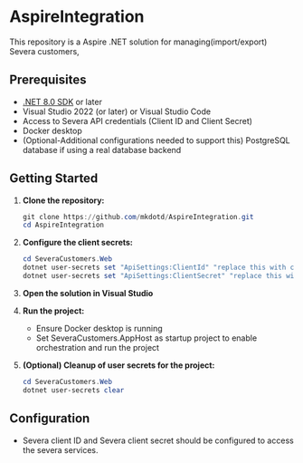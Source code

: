 
# AspireIntegration

This repository is a Aspire .NET solution for managing(import/export) Severa customers,

## Prerequisites

- [.NET 8.0 SDK](https://dotnet.microsoft.com/download/dotnet/8.0) or later
- Visual Studio 2022 (or later) or Visual Studio Code
- Access to Severa API credentials (Client ID and Client Secret)
- Docker desktop
- (Optional-Additional configurations needed to support this) PostgreSQL database if using a real database backend


## Getting Started

1. **Clone the repository:**
	```powershell
	git clone https://github.com/mkdotd/AspireIntegration.git
	cd AspireIntegration
	```
 2. **Configure the client secrets:**
	```powershell
	cd SeveraCustomers.Web
	dotnet user-secrets set "ApiSettings:ClientId" "replace this with clientId"
 	dotnet user-secrets set "ApiSettings:ClientSecret" "replace this with clientSecret"
	```
3. **Open the solution in Visual Studio**

4. **Run the project:**

 	- Ensure Docker desktop is running
	- Set SeveraCustomers.AppHost as startup project to enable orchestration and run the project

 5. **(Optional) Cleanup of user secrets for the project:**
	```powershell
	cd SeveraCustomers.Web
 	dotnet user-secrets clear
	```

## Configuration

- Severa client ID and Severa client secret should be configured to access the severa services.



